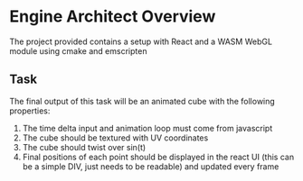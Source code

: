 # Engine Architect Overview

The project provided contains a setup with React and a WASM WebGL module using cmake and emscripten

## Task

The final output of this task will be an animated cube with the following properties:

1. The time delta input and animation loop must come from javascript
2. The cube should be textured with UV coordinates
3. The cube should twist over sin(t)
4. Final positions of each point should be displayed in the react UI (this can be a simple DIV, just needs to be readable) and updated every frame